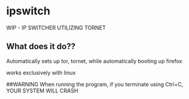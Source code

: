 # ipswitch
WIP - IP SWITCHER UTILIZING TORNET

## What does it do??
Automatically sets up tor, tornet, while automatically booting up firefox

works exclusively with linux

##WARNING
When running the program, if you terminate using Ctrl+C, YOUR SYSTEM WILL CRASH
